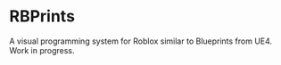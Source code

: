 # RBPrints
A visual programming system for Roblox similar to Blueprints from UE4. Work in progress.

